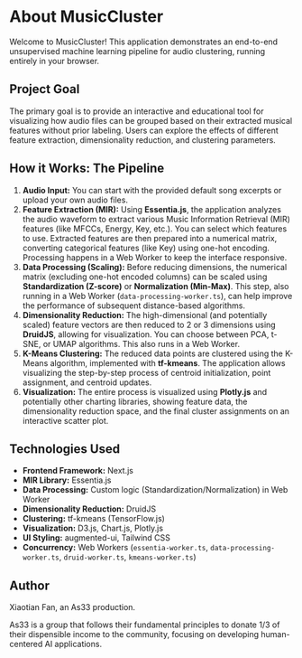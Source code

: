 # About MusicCluster

Welcome to MusicCluster! This application demonstrates an end-to-end unsupervised machine learning pipeline for audio clustering, running entirely in your browser.

## Project Goal

The primary goal is to provide an interactive and educational tool for visualizing how audio files can be grouped based on their extracted musical features without prior labeling. Users can explore the effects of different feature extraction, dimensionality reduction, and clustering parameters.

## How it Works: The Pipeline

1.  **Audio Input:** You can start with the provided default song excerpts or upload your own audio files.
2.  **Feature Extraction (MIR):** Using **Essentia.js**, the application analyzes the audio waveform to extract various Music Information Retrieval (MIR) features (like MFCCs, Energy, Key, etc.). You can select which features to use. Extracted features are then prepared into a numerical matrix, converting categorical features (like Key) using one-hot encoding. Processing happens in a Web Worker to keep the interface responsive.
3.  **Data Processing (Scaling):** Before reducing dimensions, the numerical matrix (excluding one-hot encoded columns) can be scaled using **Standardization (Z-score)** or **Normalization (Min-Max)**. This step, also running in a Web Worker (`data-processing-worker.ts`), can help improve the performance of subsequent distance-based algorithms.
4.  **Dimensionality Reduction:** The high-dimensional (and potentially scaled) feature vectors are then reduced to 2 or 3 dimensions using **DruidJS**, allowing for visualization. You can choose between PCA, t-SNE, or UMAP algorithms. This also runs in a Web Worker.
5.  **K-Means Clustering:** The reduced data points are clustered using the K-Means algorithm, implemented with **tf-kmeans**. The application allows visualizing the step-by-step process of centroid initialization, point assignment, and centroid updates.
6.  **Visualization:** The entire process is visualized using **Plotly.js** and potentially other charting libraries, showing feature data, the dimensionality reduction space, and the final cluster assignments on an interactive scatter plot.

## Technologies Used

*   **Frontend Framework:** Next.js
*   **MIR Library:** Essentia.js
*   **Data Processing:** Custom logic (Standardization/Normalization) in Web Worker
*   **Dimensionality Reduction:** DruidJS
*   **Clustering:** tf-kmeans (TensorFlow.js)
*   **Visualization:** D3.js, Chart.js, Plotly.js
*   **UI Styling:** augmented-ui, Tailwind CSS
*   **Concurrency:** Web Workers (`essentia-worker.ts`, `data-processing-worker.ts`, `druid-worker.ts`, `kmeans-worker.ts`)

## Author

Xiaotian Fan, an As33 production.

As33 is a group that follows their fundamental principles to donate 1/3 of their dispensible income to the community, focusing on developing human-centered AI applications. 